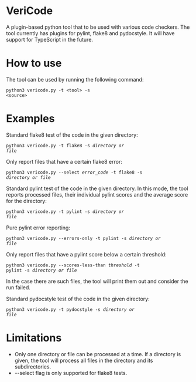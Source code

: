 # VeriCode
A plugin-based python tool that to be used with various code checkers. The tool currently has plugins for pylint, flake8 and
pydocstyle. It will have support for TypeScript in the future.

# How to use
The tool can be used by running the following command:

<code>python3 vericode.py -t &lt;tool&gt; -s &lt;source&gt;</code>

# Examples

Standard flake8 test of the code in the given directory:

<code>python3 vericode.py -t flake8 -s <i>directory or file</i></code>

Only report files that have a certain flake8 error:

<code>python3 vericode.py --select <i>error_code</i> -t flake8 -s <i>directory or file</i></code>

Standard pylint test of the code in the given directory. In this mode, the tool reports processed files, their individual
pylint scores and the average score for the directory:

<code>python3 vericode.py -t pylint -s <i>directory or file</i></code>

Pure pylint error reporting:

<code>python3 vericode.py --errors-only -t pylint -s <i>directory or file</i></code>

Only report files that have a pylint score below a certain threshold:

<code>python3 vericode.py --scores-less-than <i>threshold</i> -t pylint -s <i>directory or file</i></code>

In the case there are such files, the tool will print them out and consider the run failed.

Standard pydocstyle test of the code in the given directory:

<code>python3 vericode.py -t pydocstyle -s <i>directory or file</i></code>

# Limitations

* Only one directory or file can be processed at a time. If a directory is given, the tool will process all
files in the directory and its subdirectories.
* --select flag is only supported for flake8 tests.

